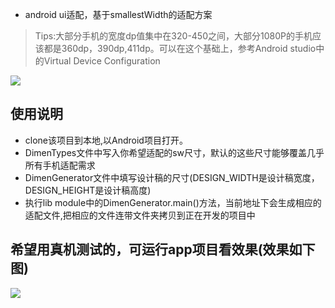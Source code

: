- android ui适配，基于smallestWidth的适配方案


> Tips:大部分手机的宽度dp值集中在320-450之间，大部分1080P的手机应该都是360dp，390dp,411dp。可以在这个基础上，参考Android studio中的Virtual Device Configuration

![](https://github.com/ladingwu/dimens_sw/blob/master/tips.jpg)


## 使用说明
- clone该项目到本地,以Android项目打开。
- DimenTypes文件中写入你希望适配的sw尺寸，默认的这些尺寸能够覆盖几乎所有手机适配需求
- DimenGenerator文件中填写设计稿的尺寸(DESIGN_WIDTH是设计稿宽度，DESIGN_HEIGHT是设计稿高度)
- 执行lib module中的DimenGenerator.main()方法，当前地址下会生成相应的适配文件,把相应的文件连带文件夹拷贝到正在开发的项目中

## 希望用真机测试的，可运行app项目看效果(效果如下图)

![](https://github.com/ladingwu/dimens_sw/blob/master/test.png)
